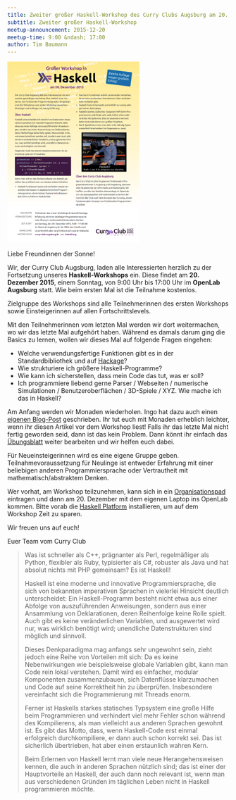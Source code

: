```yaml
---
title: Zweiter großer Haskell-Workshop des Curry Clubs Augsburg am 20. Dezember 2015
subtitle: Zweiter großer Haskell-Workshop
meetup-announcement: 2015-12-20
meetup-time: 9:00 &ndash; 17:00
author: Tim Baumann
---
```


<div class="right">
  <a href="/files/haskellworkshop-plakat2.pdf">
    <img width="300" src="/files/haskellworkshop-plakat2.png" />
  </a>
</div>

Liebe Freundinnen der Sonne!

Wir, der Curry Club Augsburg, laden alle Interessierten herzlich zu der Fortsetzung unseres
**Haskell-Workshops** ein. Diese findet am **20. Dezember 2015**,
einem Sonntag, von 9:00 Uhr bis 17:00 Uhr im **OpenLab Augsburg** statt. Wie beim ersten Mal ist die Teilnahme kostenlos.

Zielgruppe des Workshops sind alle Teilnehmerinnen des ersten Workshops sowie Einsteigerinnen auf allen Fortschrittslevels.

Mit den Teilnehmerinnen vom letzten Mal werden wir dort weitermachen, wo wir das letzte Mal aufgehört haben.
Während es damals darum ging die Basics zu lernen, wollen wir dieses Mal auf folgende Fragen eingehen:

* Welche verwendungsfertige Funktionen gibt es in der Standardbibliothek und auf [Hackage][hackage]?
* Wie strukturiere ich größere Haskell-Programme?
* Wie kann ich sicherstellen, dass mein Code das tut, was er soll?
* Ich programmiere liebend gerne Parser / Webseiten / numerische Simulationen / Benutzeroberflächen / 3D-Spiele / XYZ. Wie mache ich das in Haskell?

Am Anfang werden wir Monaden wiederholen. Ingo hat dazu auch einen [eigenen Blog-Post][monad-tutorial] geschrieben. Ihr tut euch mit Monaden erheblich leichter, wenn ihr diesen Artikel vor dem Workshop liest!
Falls ihr das letzte Mal nicht fertig geworden seid, dann ist das kein Problem. Dann könnt ihr einfach das [Übungsblatt][uebung] weiter bearbeiten und wir helfen euch dabei.

Für Neueinsteigerinnen wird es eine eigene Gruppe geben.
Teilnahmevoraussetzung für Neulinge ist entweder Erfahrung mit einer beliebigen anderen
Programmiersprache oder Vertrautheit mit mathematisch/abstraktem Denken.

Wer vorhat, am Workshop teilzunehmen, kann sich in ein [Organisationspad][pad]
eintragen und dann am 20. Dezember mit dem eigenen Laptop ins OpenLab kommen.
Bitte vorab die [Haskell Platform][hs-platform] installieren, um auf dem
Workshop Zeit zu sparen.

Wir freuen uns auf euch!

Euer Team vom Curry Club

<!--more-->

> Was ist schneller als C++, prägnanter als Perl, regelmäßiger als Python,
> flexibler als Ruby, typisierter als C#, robuster als Java und hat
> absolut nichts mit PHP gemeinsam? Es ist Haskell!
> 
> Haskell ist eine moderne und innovative Programmiersprache, die sich von
> bekannten imperativen Sprachen in vielerlei Hinsicht deutlich
> unterscheidet: Ein Haskell-Programm besteht nicht etwa aus einer Abfolge
> von auszuführenden Anweisungen, sondern aus einer Ansammlung von
> Deklarationen, deren Reihenfolge keine Rolle spielt. Auch gibt es keine
> veränderlichen Variablen, und ausgewertet wird nur, was wirklich
> benötigt wird; unendliche Datenstrukturen sind möglich und sinnvoll.
> 
> Dieses Denkparadigma mag anfangs sehr ungewohnt sein, zieht jedoch eine
> Reihe von Vorteilen mit sich: Da es keine Nebenwirkungen wie
> beispielsweise globale Variablen gibt, kann man Code rein lokal
> verstehen. Damit wird es einfacher, modular Komponenten zusammenzubauen,
> sich Datenflüsse klarzumachen und Code auf seine Korrektheit hin zu
> überprüfen. Insbesondere vereinfacht sich die Programmierung mit Threads
> enorm.
> 
> Ferner ist Haskells starkes statisches Typsystem eine große Hilfe beim
> Programmieren und verhindert viel mehr Fehler schon während des
> Kompilierens, als man vielleicht aus anderen Sprachen gewohnt ist. Es
> gibt das Motto, dass, wenn Haskell-Code erst einmal erfolgreich
> durchkompiliere, er dann auch schon korrekt sei. Das ist sicherlich
> übertrieben, hat aber einen erstaunlich wahren Kern.
> 
> Beim Erlernen von Haskell lernt man viele neue Herangehensweisen kennen,
> die auch in anderen Sprachen nützlich sind; das ist einer der
> Hauptvorteile an Haskell, der auch dann noch relevant ist, wenn man aus
> verschiedenen Gründen im täglichen Leben nicht in Haskell programmieren
> möchte.


[pad]: https://ola.pads.ccc.de/haskell-workshop-2015b
[hs-platform]: https://www.haskell.org/platform/
[uebung]: https://github.com/curry-club-aux/haskell-workshop/raw/gh-pages/uebung.pdf
[monad-tutorial]: /posts/2015-10-27-monaden-in-haskell.html
[hackage]: http://hackage.haskell.org/
